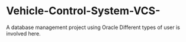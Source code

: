 # Vehicle-Control-System-VCS-
A database management project using Oracle
Different types of user is involved here.
